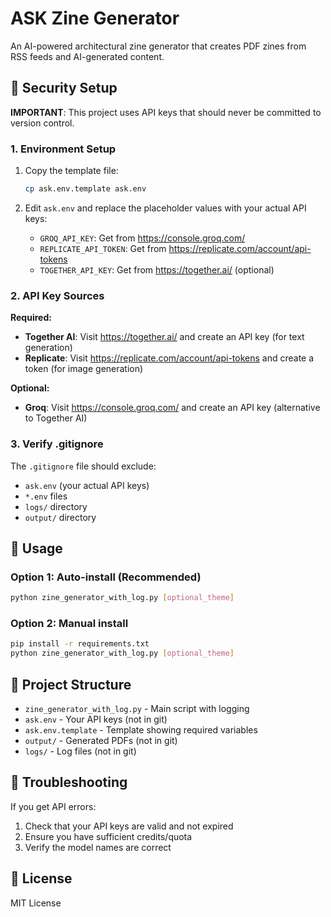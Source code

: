 # ASK Zine Generator

An AI-powered architectural zine generator that creates PDF zines from RSS feeds and AI-generated content.

## 🔐 Security Setup

**IMPORTANT**: This project uses API keys that should never be committed to version control.

### 1. Environment Setup

1. Copy the template file:
   ```bash
   cp ask.env.template ask.env
   ```

2. Edit `ask.env` and replace the placeholder values with your actual API keys:
   - `GROQ_API_KEY`: Get from https://console.groq.com/
   - `REPLICATE_API_TOKEN`: Get from https://replicate.com/account/api-tokens
   - `TOGETHER_API_KEY`: Get from https://together.ai/ (optional)

### 2. API Key Sources

**Required:**
- **Together AI**: Visit https://together.ai/ and create an API key (for text generation)
- **Replicate**: Visit https://replicate.com/account/api-tokens and create a token (for image generation)

**Optional:**
- **Groq**: Visit https://console.groq.com/ and create an API key (alternative to Together AI)

### 3. Verify .gitignore

The `.gitignore` file should exclude:
- `ask.env` (your actual API keys)
- `*.env` files
- `logs/` directory
- `output/` directory

## 🚀 Usage

### Option 1: Auto-install (Recommended)
```bash
python zine_generator_with_log.py [optional_theme]
```

### Option 2: Manual install
```bash
pip install -r requirements.txt
python zine_generator_with_log.py [optional_theme]
```

## 📁 Project Structure

- `zine_generator_with_log.py` - Main script with logging
- `ask.env` - Your API keys (not in git)
- `ask.env.template` - Template showing required variables
- `output/` - Generated PDFs (not in git)
- `logs/` - Log files (not in git)

## 🔧 Troubleshooting

If you get API errors:
1. Check that your API keys are valid and not expired
2. Ensure you have sufficient credits/quota
3. Verify the model names are correct

## 📝 License

MIT License 